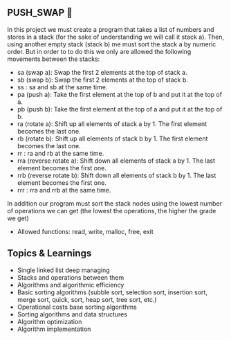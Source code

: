 ## PUSH_SWAP 🚀

In this project we must create a program that takes a list of numbers and stores in a stack (for the sake of understanding we will call it stack a). Then, using another empty stack (stack b) me must sort the stack a by numeric order.
But in order to to do this we only are allowed the following movements between the stacks:
- sa (swap a): Swap the first 2 elements at the top of stack a.
- sb (swap b): Swap the first 2 elements at the top of stack b.
- ss : sa and sb at the same time.
- pa (push a): Take the first element at the top of b and put it at the top of a.
- pb (push b): Take the first element at the top of a and put it at the top of b.
- ra (rotate a): Shift up all elements of stack a by 1. The first element becomes the last one.
- rb (rotate b): Shift up all elements of stack b by 1. The first element becomes the last one.
- rr : ra and rb at the same time.
- rra (reverse rotate a): Shift down all elements of stack a by 1. The last element becomes the first one.
- rrb (reverse rotate b): Shift down all elements of stack b by 1. The last element becomes the first one.
- rrr : rra and rrb at the same time.

In addition our program must sort the stack nodes using the lowest number of operations we can get (the lowest the operations, the higher the grade we get)

* Allowed functions: read, write, malloc, free, exit

## Topics & Learnings
* Single linked list deep managing
* Stacks and operations between them
* Algorithms and algorithmic efficiency
* Basic sorting algorithms (subble sort, selection sort, insertion sort, merge sort, quick, sort, heap sort, tree sort, etc.) 
* Operational costs base sorting algorithms
* Sorting algorithms and data structures
* Algorithm optimization
* Algorithm implementation

